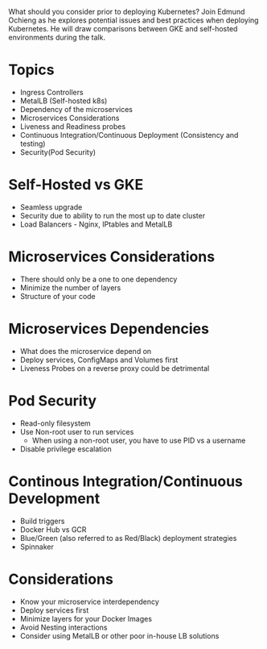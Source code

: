 What should you consider prior to deploying Kubernetes? Join Edmund Ochieng as he explores 
potential issues and best practices when deploying Kubernetes. He will draw comparisons 
between GKE and self-hosted environments during the talk.


# Topics
- Ingress Controllers
- MetalLB (Self-hosted k8s)
- Dependency of the microservices
- Microservices Considerations
- Liveness and Readiness probes
- Continuous Integration/Continuous Deployment (Consistency and testing)
- Security(Pod Security)

# Self-Hosted vs GKE
- Seamless upgrade
- Security due to ability to run the most up to date cluster
- Load Balancers - Nginx, IPtables and MetalLB

# Microservices Considerations
- There should only be a one to one dependency
- Minimize the number of layers
- Structure of your code

# Microservices Dependencies
- What does the microservice depend on
- Deploy services, ConfigMaps and Volumes first
- Liveness Probes on a reverse proxy could be detrimental

# Pod Security
- Read-only filesystem
- Use Non-root user to run services
  * When using a non-root user, you have to use PID vs a username
- Disable privilege escalation

# Continous Integration/Continuous Development
- Build triggers
- Docker Hub vs GCR
- Blue/Green (also referred to as Red/Black) deployment strategies
- Spinnaker

# Considerations
- Know your microservice interdependency
- Deploy services first
- Minimize layers for your Docker Images
- Avoid Nesting interactions
- Consider using MetalLB or other poor in-house LB solutions 
